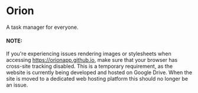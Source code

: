 # Orion

A task manager for everyone.

#### NOTE:
If you're experiencing issues rendering images or stylesheets when accessing https://orionapp.github.io, make sure that your browser has cross-site tracking disabled. This is a temporary requirement, as the website is currently being developed and hosted on Google Drive. When the site is moved to a dedicated web hosting platform this should no longer be an issue.